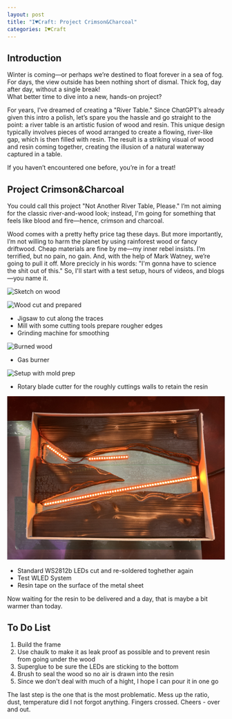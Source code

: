 ```yaml
---
layout: post
title: "I♥Craft: Project Crimson&Charcoal"
categories: I♥Craft
---
```


## Introduction

Winter is coming—or perhaps we’re destined to float forever in a sea of fog.  
For days, the view outside has been nothing short of dismal. Thick fog, day after day, without a single break!   
What better time to dive into a new, hands-on project?  

For years, I’ve dreamed of creating a "River Table." Since ChatGPT’s already given this intro a polish, let’s spare you the hassle and go straight to the point: a river table is an artistic fusion of wood and resin. This unique design typically involves pieces of wood arranged to create a flowing, river-like gap, which is then filled with resin. The result is a striking visual of wood and resin coming together, creating the illusion of a natural waterway captured in a table.

If you haven’t encountered one before, you’re in for a treat!

## Project Crimson&Charcoal

You could call this project "Not Another River Table, Please." I’m not aiming for the classic river-and-wood look; instead, I'm going for something that feels like blood and fire—hence, crimson and charcoal.

Wood comes with a pretty hefty price tag these days. But more importantly, I’m not willing to harm the planet by using rainforest wood or fancy driftwood. Cheap materials are fine by me—my inner rebel insists. I’m terrified, but no pain, no gain. And, with the help of Mark Watney, we’re going to pull it off. More precicly in his words: "I'm gonna have to science the shit out of this." So, I'll start with a test setup, hours of videos, and blogs—you name it.


![Sketch on wood](/assets/pix/CrimsonCharcoal_01.JPG)  

![Wood cut and prepared](/assets/pix/CrimsonCharcoal_02.JPG)  

- Jigsaw to cut along the traces
- Mill with some cutting tools prepare rougher edges
- Grinding machine for smoothing

![Burned wood](/assets/pix/CrimsonCharcoal_03.JPG)  

- Gas burner

![Setup with mold prep](/assets/pix/CrimsonCharcoal_04.JPG)  

- Rotary blade cutter for the roughly cuttings walls to retain the resin

![Let their be light](/assets/pix/CrimsonCharcoal_05.JPG)

- Standard WS2812b LEDs cut and re-soldered toghether again
- Test WLED System 
- Resin tape on the surface of the metal sheet

Now waiting for the resin to be delivered and a day, that is maybe a bit warmer than today.

## To Do List

1. Build the frame
2. Use chaulk to make it as leak proof as possible and to prevent resin from going under the wood
3. Superglue to be sure the LEDs are sticking to the bottom
4. Brush to seal the wood so no air is drawn into the resin
5. Since we don't deal with much of a hight, I hope I can pour it in one go

The last step is the one that is the most problematic. Mess up the ratio, dust, temperature did I not forgot anything. 
Fingers crossed. Cheers - over and out.


